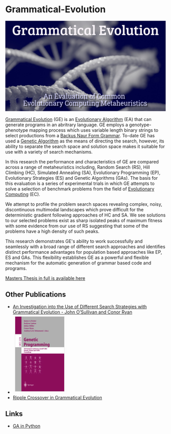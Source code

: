 # Grammatical-Evolution
![Publications](https://github.com/johnosbb/Grammatical-Evolution/blob/main/ga.png?raw=true)

[Grammatical Evolution](https://en.wikipedia.org/wiki/Grammatical_evolution) (GE) is an [Evolutionary Algorithm](https://en.wikipedia.org/wiki/Evolutionary_algorithm#:~:text=In%20computational%20intelligence%20(CI)%2C,mutation%2C%20recombination%2C%20and%20selection.) (EA) that can generate programs in an abritrary language. GE employs a genotype-phenotype mapping process which uses variable length binary strings to select productions from a [Backus Naur Form Grammar](https://en.wikipedia.org/wiki/Backus%E2%80%93Naur_form). To-date GE has used a [Genetic Algorithm](https://en.wikipedia.org/wiki/Genetic_algorithm) as the means of directing the search, however, its ability to separate the search space and solution space makes it suitable for use with a variety of search mechanisms.

In this research the performance and characteristics of GE are compared across a range of metaheuristics including, Random Search (RS), Hill Climbing (HC), Simulated Annealing (SA), Evolutionary Programming (EP), Evolutionary Strategies (ES) and Genetic Algorithms (GAs). The basis for this evaluation is a series of experimental trials in which GE attempts to solve a selection of benchmark problems from the field of [Evolutionary Computing](https://en.wikipedia.org/wiki/Evolutionary_computation) (EC).

We attempt to profile the problem search spaces revealing complex, noisy, discontinuous multimodal landscapes which prove difficult for the deterministic gradient following approaches of HC and SA. We see solutions to our selected problems exist as sharp isolated peaks of maximum fitness with some evidence from our use of RS suggesting that some of the problems have a high density of such peaks.

This research demonstrates GE's ability to work successfully and seamlessly with a broad range of different search approaches and identifies  distinct performance advantages for population based approaches like EP, ES and GAs. This flexibility establishes GE as a powerful and flexible mechanism for the automatic generation of grammar based code and programs. 


[Masters Thesis in full is available here](https://github.com/johnosbb/Grammatical-Evolution/blob/main/Masters_2021.pdf)

## Other Publications
- [An Investigation into the Use of Different Search Strategies with Grammatical Evolution - John O’Sullivan and Conor Ryan](https://link.springer.com/chapter/10.1007/3-540-45984-7_26)
- ![Publications](https://github.com/johnosbb/Grammatical-Evolution/blob/main/gp.png?raw=true)
- [Ripple Crossover in Grammatical Evolution](https://github.com/johnosbb/Grammatical-Evolution/blob/main/paper.pdf)

## Links
- [GA in Python](https://towardsdatascience.com/introducing-geneal-a-genetic-algorithm-python-library-db69abfc212c)

